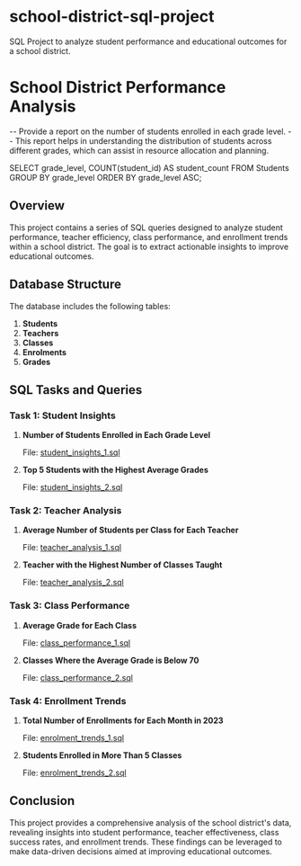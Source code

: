 # school-district-sql-project
SQL Project to analyze student performance and educational outcomes for a school district.

# School District Performance Analysis

-- Provide a report on the number of students enrolled in each grade level.
-- This report helps in understanding the distribution of students across different grades, which can assist in resource allocation and planning.

SELECT 
    grade_level,
    COUNT(student_id) AS student_count
FROM 
    Students
GROUP BY 
    grade_level
ORDER BY 
    grade_level ASC;



## Overview
This project contains a series of SQL queries designed to analyze student performance, teacher efficiency, class performance, and enrollment trends within a school district. The goal is to extract actionable insights to improve educational outcomes.

## Database Structure

The database includes the following tables:

1. **Students**
2. **Teachers**
3. **Classes**
4. **Enrolments**
5. **Grades**

## SQL Tasks and Queries

### Task 1: Student Insights

1. **Number of Students Enrolled in Each Grade Level**

   File: [student_insights_1.sql](sql_queries/student_insights_1.sql)

2. **Top 5 Students with the Highest Average Grades**

   File: [student_insights_2.sql](sql_queries/student_insights_2.sql)

### Task 2: Teacher Analysis

1. **Average Number of Students per Class for Each Teacher**

   File: [teacher_analysis_1.sql](sql_queries/teacher_analysis_1.sql)
   

3. **Teacher with the Highest Number of Classes Taught**

   File: [teacher_analysis_2.sql](sql_queries/teacher_analysis_2.sql)

### Task 3: Class Performance

1. **Average Grade for Each Class**

   File: [class_performance_1.sql](sql_queries/class_performance_1.sql)

2. **Classes Where the Average Grade is Below 70**

   File: [class_performance_2.sql](sql_queries/class_performance_2.sql)

### Task 4: Enrollment Trends

1. **Total Number of Enrollments for Each Month in 2023**

   File: [enrolment_trends_1.sql](sql_queries/enrolment_trends_1.sql)

2. **Students Enrolled in More Than 5 Classes**

   File: [enrolment_trends_2.sql](sql_queries/enrolment_trends_2.sql)

## Conclusion
This project provides a comprehensive analysis of the school district's data, revealing insights into student performance, teacher effectiveness, class success rates, and enrollment trends. These findings can be leveraged to make data-driven decisions aimed at improving educational outcomes.

